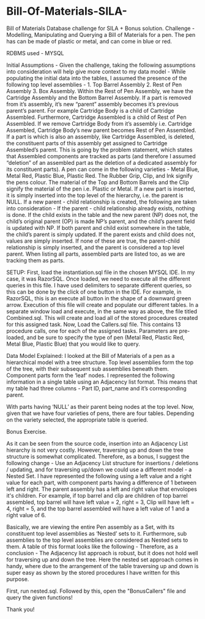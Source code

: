 # Bill-Of-Materials-SILA-
Bill of Materials Database challenge for SILA + Bonus solution. 
Challenge - Modelling, Manipulating and Querying a Bill of Materials for a pen. The pen has can be made of plastic or metal, and can come in blue or red.  

RDBMS used - MYSQL

Initial Assumptions - Given the challenge, taking the following assumptions into consideration will help give more context to my data model - 
While populating the initial data into the tables, I assumed the presence of the following top level assemblies  -  1. Top Barrel Assembly  2. Rest of Pen Assembly 3. Box Assembly. 
Within the Rest of Pen Assembly, we have the Cartridge Assembly and the Bottom Barrel Assembly. 
If a part is removed from it’s assembly, it’s new “parent” assembly becomes it’s previous parent’s parent. For example Cartridge Body is a child of Cartridge Assembled. Furthermore, Cartridge Assembled is a child of Rest of Pen Assembled. If we remove Cartridge Body from it’s assembly i.e. Cartridge Assembled, Cartridge Body’s new parent becomes Rest of Pen Assembled. 
If a part is which is also an assembly, like Cartridge Assembled, is deleted, the constituent parts of this assembly get assigned to Cartridge Assembled’s parent. This is going by the problem statement, which states that Assembled components are tracked as parts (and therefore I assumed “deletion” of an assembled part as the deletion of a dedicated assembly for its constituent parts).
A pen can come in the following varieties - Metal Blue, Metal Red, Plastic Blue, Plastic Red. 
The Rubber Grip, Clip, and Ink signify the pens colour.
The material of the Top and Bottom Barrels and the Clip signify the material of the pen i.e. Plastic or Metal. 
If a new part is inserted, it is simply inserted into the top level of the hierarchy, i.e. the parent is NULL.
If a new parent - child relationship is created, the following are taken into consideration -
If the parent - child relationship already exists, nothing is done. 
If the child exists in the table and the new parent (NP) does not, the child’s original parent (OP) is made NP’s parent, and the child’s parent field is updated with NP.
If both parent and child exist somewhere in the table, the child’s parent is simply updated. 
If the parent exists and child does not, values are simply inserted. 
If none of these are true, the parent-child relationship is simply inserted, and the parent is considered a top level parent. 
When listing all parts, assembled parts are listed too, as we are tracking them as parts.



SETUP:
First, load the instantiation.sql file in the chosen MYSQL IDE. In my case, it was RazorSQL. Once loaded, we need to execute all the different queries in this file. I have used delimiters to separate different queries, so this can be done by the click of one button in the IDE. For example, in RazorSQL, this is an execute all button in the shape of a downward green arrow. Execution of this file will create and populate our different tables. 
In a separate window load and execute, in the same way as above, the file titled Combined.sql. This will create and load all of the stored procedures created for this assigned task. 
Now, Load the Callers.sql file. This contains 13 procedure calls, one for each of the assigned tasks. Parameters are pre-loaded, and be sure to specify the type of pen (Metal Red, Plastic Red, Metal Blue, Plastic Blue) that you would like to query. 

Data Model Explained: I looked at the Bill of Materials of a pen as a hierarchical model with a tree structure. Top level assemblies form the top of the tree, with their subsequent sub assemblies beneath them. Component parts form the ‘leaf’ nodes. I represented the following information in a single table using an Adjacency list format. This means that my table had three columns - Part ID, part_name and it’s corresponding parent.


With parts having ‘NULL’ as their parent being nodes at the top level. Now, given that we have four varieties of pens, there are four tables. Depending on the variety selected, the appropriate table is queried.


Bonus Exercise. 

As it can be seen from the source code, insertion into an Adjacency List hierarchy is not very costly. However, traversing up and down the tree structure is somewhat complicated. Therefore, as a bonus, I suggest the following change - Use an Adjacency List structure for insertions / deletions / updating, and for traversing up/down we could use a different model - a Nested Set. I have represented the following using a left value and a right value for each part, with component parts having a difference of 1 between left and right. The parent assembly has a left and right value that envolopes it's children. For example, if top barrel and clip are children of top barrel assembled, top barrel will have left value = 2, right = 3, Clip will have left = 4, right = 5, and the top barrel assembled will have a left value of 1 and a right value of 6.

Basically, we are viewing the entire Pen assembly as a Set, with its constituent top level assemblies as ‘Nested’ sets to it. Furthermore, sub assemblies to the top level assemblies are considered as Nested sets to them. A table of this format looks like the following - 
Therefore, as a conclusion - The Adjacency list approach is robust, but it does not hold well for traversing up and down the tree. Here the nested set approach comes in handy, where due to the arrangement of the table traversing up and down is super easy as shown by the stored procedures I have written for this purpose. 

First, run nested.sql. Followed by this, open the "BonusCallers" file and query the given functions!

Thank you! 
